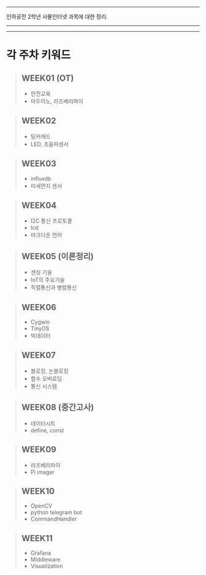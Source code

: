 * * *

인하공전 2학년 사물인터넷 과목에 대한 정리.   

-------------------------------------------------------------------


* * *

# 각 주차 키워드


>## WEEK01 (OT)
 >* 안전교육   
 >* 아두이노, 라즈베리파이
 
 >## WEEK02
  >* 팅커캐드   
  >* LED, 초음파센서

 >## WEEK03
  >* influxdb   
  >* 미세먼지 센서

 >## WEEK04
  >* I2C 통신 프로토콜   
  >* lcd
  >* 마크다운 언어

 >## WEEK05 (이론정리)
  >* 센싱 기술
  >* IoT의 주요기술
  >* 직렬통신과 병렬통신

 >## WEEK06
  >* Cygwin
  >* TinyOS
  >* 빅데이터

 >## WEEK07
  >* 블로킹, 논블로킹
  >* 함수 오버로딩
  >* 통신 시스템

 >## WEEK08 (중간고사)
  >* 데이터시트
  >* define, const

 >## WEEK09
  >* 라즈베리파이
  >* Pi imager

>## WEEK10
  >* OpenCV
  >* python telegram bot
  >* CommandHandler

>## WEEK11
  >* Grafana
  >* Middleware
  >* Visualization
